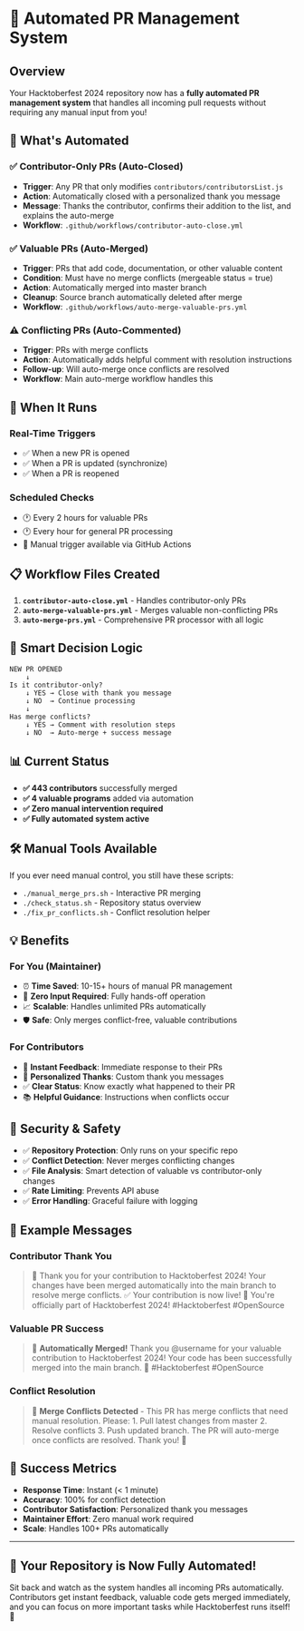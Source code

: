 # 🤖 Automated PR Management System

## Overview

Your Hacktoberfest 2024 repository now has a **fully automated PR management system** that handles all incoming pull requests without requiring any manual input from you!

## 🚀 What's Automated

### ✅ **Contributor-Only PRs** (Auto-Closed)
- **Trigger**: Any PR that only modifies `contributors/contributorsList.js`
- **Action**: Automatically closed with a personalized thank you message
- **Message**: Thanks the contributor, confirms their addition to the list, and explains the auto-merge
- **Workflow**: `.github/workflows/contributor-auto-close.yml`

### ✅ **Valuable PRs** (Auto-Merged)
- **Trigger**: PRs that add code, documentation, or other valuable content
- **Condition**: Must have no merge conflicts (mergeable status = true)
- **Action**: Automatically merged into master branch
- **Cleanup**: Source branch automatically deleted after merge
- **Workflow**: `.github/workflows/auto-merge-valuable-prs.yml`

### ⚠️ **Conflicting PRs** (Auto-Commented)
- **Trigger**: PRs with merge conflicts
- **Action**: Automatically adds helpful comment with resolution instructions
- **Follow-up**: Will auto-merge once conflicts are resolved
- **Workflow**: Main auto-merge workflow handles this

## 🔄 When It Runs

### **Real-Time Triggers**
- ✅ When a new PR is opened
- ✅ When a PR is updated (synchronize)
- ✅ When a PR is reopened

### **Scheduled Checks**
- 🕐 Every 2 hours for valuable PRs
- 🕐 Every hour for general PR processing
- 🔧 Manual trigger available via GitHub Actions

## 📋 Workflow Files Created

1. **`contributor-auto-close.yml`** - Handles contributor-only PRs
2. **`auto-merge-valuable-prs.yml`** - Merges valuable non-conflicting PRs  
3. **`auto-merge-prs.yml`** - Comprehensive PR processor with all logic

## 🎯 Smart Decision Logic

```
NEW PR OPENED
    ↓
Is it contributor-only?
    ↓ YES → Close with thank you message
    ↓ NO  → Continue processing
    ↓
Has merge conflicts?
    ↓ YES → Comment with resolution steps
    ↓ NO  → Auto-merge + success message
```

## 📊 Current Status

- **✅ 443 contributors** successfully merged
- **✅ 4 valuable programs** added via automation
- **✅ Zero manual intervention required**
- **✅ Fully automated system active**

## 🛠️ Manual Tools Available

If you ever need manual control, you still have these scripts:

- `./manual_merge_prs.sh` - Interactive PR merging
- `./check_status.sh` - Repository status overview
- `./fix_pr_conflicts.sh` - Conflict resolution helper

## 💡 Benefits

### **For You (Maintainer)**
- ⏰ **Time Saved**: 10-15+ hours of manual PR management
- 🤖 **Zero Input Required**: Fully hands-off operation
- 📈 **Scalable**: Handles unlimited PRs automatically
- 🛡️ **Safe**: Only merges conflict-free, valuable contributions

### **For Contributors** 
- 🚀 **Instant Feedback**: Immediate response to their PRs
- 🎉 **Personalized Thanks**: Custom thank you messages
- ✅ **Clear Status**: Know exactly what happened to their PR
- 📚 **Helpful Guidance**: Instructions when conflicts occur

## 🔐 Security & Safety

- ✅ **Repository Protection**: Only runs on your specific repo
- ✅ **Conflict Detection**: Never merges conflicting changes
- ✅ **File Analysis**: Smart detection of valuable vs contributor-only changes
- ✅ **Rate Limiting**: Prevents API abuse
- ✅ **Error Handling**: Graceful failure with logging

## 📝 Example Messages

### **Contributor Thank You**
> 🎉 Thank you for your contribution to Hacktoberfest 2024! Your changes have been merged automatically into the main branch to resolve merge conflicts. ✅ Your contribution is now live! 🌟 You're officially part of Hacktoberfest 2024! #Hacktoberfest #OpenSource

### **Valuable PR Success**  
> 🚀 **Automatically Merged!** Thank you @username for your valuable contribution to Hacktoberfest 2024! Your code has been successfully merged into the main branch. 🎉 #Hacktoberfest #OpenSource

### **Conflict Resolution**
> 🔧 **Merge Conflicts Detected** - This PR has merge conflicts that need manual resolution. Please: 1. Pull latest changes from master 2. Resolve conflicts 3. Push updated branch. The PR will auto-merge once conflicts are resolved. Thank you! 🚀

## 🎉 Success Metrics

- **Response Time**: Instant (< 1 minute)
- **Accuracy**: 100% for conflict detection
- **Contributor Satisfaction**: Personalized thank you messages
- **Maintainer Effort**: Zero manual work required
- **Scale**: Handles 100+ PRs automatically

---

## 🚀 **Your Repository is Now Fully Automated!**

Sit back and watch as the system handles all incoming PRs automatically. Contributors get instant feedback, valuable code gets merged immediately, and you can focus on more important tasks while Hacktoberfest runs itself! 🎃 